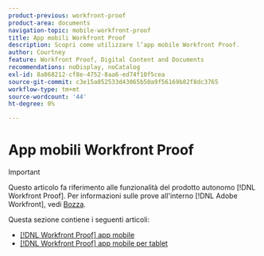 ```yaml
---
product-previous: workfront-proof
product-area: documents
navigation-topic: mobile-workfront-proof
title: App mobili Workfront Proof
description: Scopri come utilizzare l’app mobile Workfront Proof.
author: Courtney
feature: Workfront Proof, Digital Content and Documents
recommendations: noDisplay, noCatalog
exl-id: 8a868212-cf8e-4752-8aa6-ed74f10f5cea
source-git-commit: c3e15a052533d43065b50a9f56169b82f8dc3765
workflow-type: tm+mt
source-wordcount: '44'
ht-degree: 0%

---
```


# App mobili Workfront Proof

>[!IMPORTANT]
>
>Questo articolo fa riferimento alle funzionalità del prodotto autonomo [!DNL Workfront Proof]. Per informazioni sulle prove all&#39;interno [!DNL Adobe Workfront], vedi [Bozza](../../../review-and-approve-work/proofing/proofing.md).

Questa sezione contiene i seguenti articoli:

* [[!DNL Workfront Proof] app mobile](../../../workfront-proof/wp-mobile/wp-mobile-apps/wp-mobile-app-phones.md)
* [[!DNL Workfront Proof] app mobile per tablet](../../../workfront-proof/wp-mobile/wp-mobile-apps/wp-mobile-app-tablet.md)
